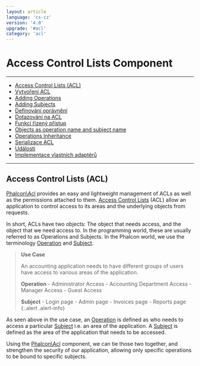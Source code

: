```yaml
---
layout: article
language: 'cs-cz'
version: '4.0'
upgrade: '#acl'
category: 'acl'
---
```

# Access Control Lists Component

* * *

- [Access Control Lists (ACL)](acl-overview)
- [Vytvoření ACL](acl-setup)
- [Adding Operations](acl-adding-operations)
- [Adding Subjects](acl-adding-subjects)
- [Definování oprávnění](acl-access-controls)
- [Dotazování na ACL](acl-querying)
- [Funkcí řízený přístup](acl-function-based-access)
- [Objects as operation name and subject name](acl-objects)
- [Operations Inheritance](acl-operations-inheritance)
- [Serializace ACL](acl-serialization)
- [Události](acl-events)
- [Implementace vlastních adaptérů](acl-custom-adapters)

* * *

## Access Control Lists (ACL)

[Phalcon\Acl](api/Phalcon_Acl) provides an easy and lightweight management of ACLs as well as the permissions attached to them. [Access Control Lists](https://en.wikipedia.org/wiki/Access_control_list) (ACL) allow an application to control access to its areas and the underlying objects from requests.

In short, ACLs have two objects: The object that needs access, and the object that we need access to. In the programming world, these are usually referred to as Operations and Subjects. In the Phalcon world, we use the terminology [Operation](api/Phalcon_Acl_Operation) and [Subject](api/Phalcon_Acl_Subject).

> **Use Case**
> 
> An accounting application needs to have different groups of users have access to various areas of the application.
> 
> **Operation** - Administrator Access - Accounting Department Access - Manager Access - Guest Access
> 
> **Subject** - Login page - Admin page - Invoices page - Reports page {:.alert .alert-info}

As seen above in the use case, an [Operation](api/Phalcon_Acl_Operation) is defined as who needs to access a particular [Subject](api/Phalcon_Acl_Subject) i.e. an area of the application. A [Subject](api/Phalcon_Acl_Subject) is defined as the area of the application that needs to be accessed.

Using the [Phalcon\Acl](api/Phalcon_Acl) component, we can tie those two together, and strengthen the security of our application, allowing only specific operations to be bound to specific subjects.